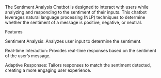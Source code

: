 The Sentiment Analysis Chatbot is designed to interact with users while analyzing and responding to the sentiment of their inputs. 
This chatbot leverages natural language processing (NLP) techniques to determine whether the sentiment of a message is positive, negative, or neutral.

Features

Sentiment Analysis: Analyzes user input to determine the sentiment.

Real-time Interaction: Provides real-time responses based on the sentiment of the user’s message.

Adaptive Responses: Tailors responses to match the sentiment detected, creating a more engaging user experience.

